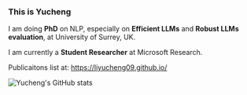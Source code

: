 ### This is Yucheng

I am doing **PhD** on NLP, especially on **Efficient LLMs** and **Robust LLMs evaluation**, at University of Surrey, UK.

I am currently a **Student Researcher** at Microsoft Research.

Publicaitons list at: https://liyucheng09.github.io/

![Yucheng's GitHub stats](https://github-readme-stats.vercel.app/api?username=liyucheng09&PAT_1)

<!--
**liyucheng09/liyucheng09** is a ✨ _special_ ✨ repository because its `README.md` (this file) appears on your GitHub profile.

Here are some ideas to get you started:

- 🔭 I’m currently working on ...
- 🌱 I’m currently learning ...
- 👯 I’m looking to collaborate on ...
- 🤔 I’m looking for help with ...
- 💬 Ask me about ...
- 📫 How to reach me: ...
- 😄 Pronouns: ...
- ⚡ Fun fact: ...
-->
